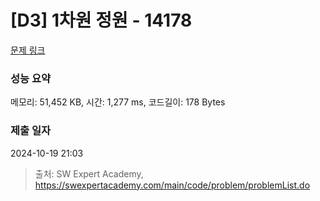 # [D3] 1차원 정원 - 14178 

[문제 링크](https://swexpertacademy.com/main/code/problem/problemDetail.do?contestProbId=AX_N3oSqcyUDFARi) 

### 성능 요약

메모리: 51,452 KB, 시간: 1,277 ms, 코드길이: 178 Bytes

### 제출 일자

2024-10-19 21:03



> 출처: SW Expert Academy, https://swexpertacademy.com/main/code/problem/problemList.do